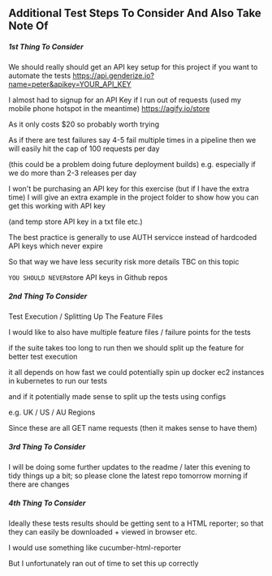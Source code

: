## Additional Test Steps To Consider And Also Take Note Of

##### 1st Thing To Consider
We should really should get an API key setup for this project if you want to automate the tests
https://api.genderize.io?name=peter&apikey=YOUR_API_KEY

I almost had to signup for an API Key if I run out of requests (used my mobile phone hotspot in the meantime)
https://agify.io/store

As it only costs $20 so probably worth trying

As if there are test failures say 4-5 fail multiple times in a pipeline
then we will easily hit the cap of 100 requests per day

(this could be a problem doing future deployment builds) 
e.g. especially if we do more than 2-3 releases per day


I won't be purchasing an API key for this exercise (but if I have the extra time)
I will give an extra example in the project folder to show how you can get this working with API key

(and temp store API key in a txt file etc.)


The best practice is generally to use AUTH servicce instead of hardcoded API keys which never expire

So that way we have less security risk more details TBC on this topic

`YOU SHOULD NEVER`store API keys in Github repos




##### 2nd Thing To Consider

Test Execution / Splitting Up The Feature Files

I would like to also have multiple feature files / failure points for the tests

if the suite takes too long to run then we should split up the feature for better test execution

it all depends on how fast we could potentially spin up docker ec2 instances in kubernetes to run our tests

and if it potentially made sense to split up the tests using configs

e.g. UK / US / AU Regions

Since these are all GET name requests (then it makes sense to have them)


##### 3rd Thing To Consider

I will be doing some further updates to the readme / later this evening to tidy things up a bit; so please clone the latest repo tomorrow morning if there are changes


##### 4th Thing To Consider

Ideally these tests results should be getting sent to a HTML reporter; so that they can easily be downloaded + viewed in browser etc.

I would use something like
cucumber-html-reporter

But I unfortunately ran out of time to set this up correctly